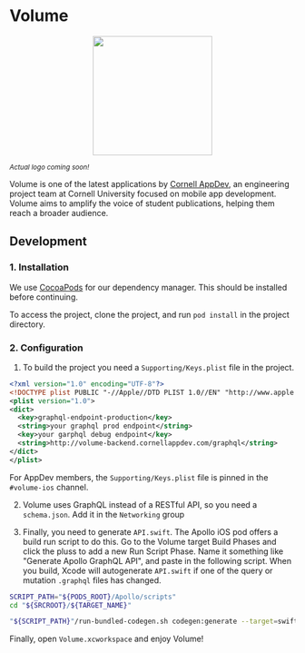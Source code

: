 # Volume

<p align="center"><img src=https://images.squarespace-cdn.com/content/59370444b8a79b445e67187e/1582941016703-XASMW24H32I3SZAF4UU3/ruby.png?content-type=image%2Fpng width=210/></p>

<sup>_Actual logo coming soon!_</sup>

Volume is one of the latest applications by [Cornell AppDev](http://cornellappdev.com), an engineering project team at Cornell University focused on mobile app development. Volume aims to amplify the voice of student publications, helping them reach a broader audience.

## Development

### 1. Installation

We use [CocoaPods](http://cocoapods.org) for our dependency manager. This should be installed before continuing.

To access the project, clone the project, and run `pod install` in the project directory.

### 2. Configuration

1. To build the project you need a `Supporting/Keys.plist` file in the project.

```xml
<?xml version="1.0" encoding="UTF-8"?>
<!DOCTYPE plist PUBLIC "-//Apple//DTD PLIST 1.0//EN" "http://www.apple.com/DTDs/PropertyList-1.0.dtd">
<plist version="1.0">
<dict>
  <key>graphql-endpoint-production</key>
  <string>your graphql prod endpoint</string>
  <key>your garphql debug endpoint</key>
  <string>http://volume-backend.cornellappdev.com/graphql</string>
</dict>
</plist>
```

For AppDev members, the `Supporting/Keys.plist` file is pinned in the `#volume-ios` channel.

2.  Volume uses GraphQL instead of a RESTful API, so you need a `schema.json`. Add it in the `Networking` group

3.  Finally, you need to generate `API.swift`. The Apollo iOS pod offers a build run script to do this. Go to the Volume target Build Phases and click the pluss to add a new Run Script Phase. Name it something like "Generate Apollo GraphQL API", and paste in the following script. When you build, Xcode will autogenerate `API.swift` if one of the query or mutation `.graphql` files has changed.

```bash
SCRIPT_PATH="${PODS_ROOT}/Apollo/scripts"
cd "${SRCROOT}/${TARGET_NAME}"

"${SCRIPT_PATH}"/run-bundled-codegen.sh codegen:generate --target=swift --includes=./**/*.graphql --localSchemaFile="Networking/schema.json" Networking/API.swift
```

Finally, open `Volume.xcworkspace` and enjoy Volume!

